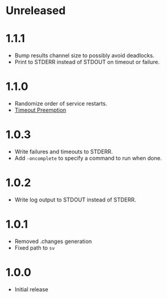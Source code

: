 # Unreleased

# 1.1.1

* Bump results channel size to possibly avoid deadlocks.
* Print to STDERR instead of STDOUT on timeout or failure.

# 1.1.0

* Randomize order of service restarts.
* [Timeout Preemption](https://github.com/Shopify/sv-rollout/pull/6)

# 1.0.3

* Write failures and timeouts to STDERR.
* Add `-oncomplete` to specify a command to run when done.

# 1.0.2

* Write log output to STDOUT instead of STDERR.

# 1.0.1

* Removed .changes generation
* Fixed path to `sv`

# 1.0.0

* Initial release
